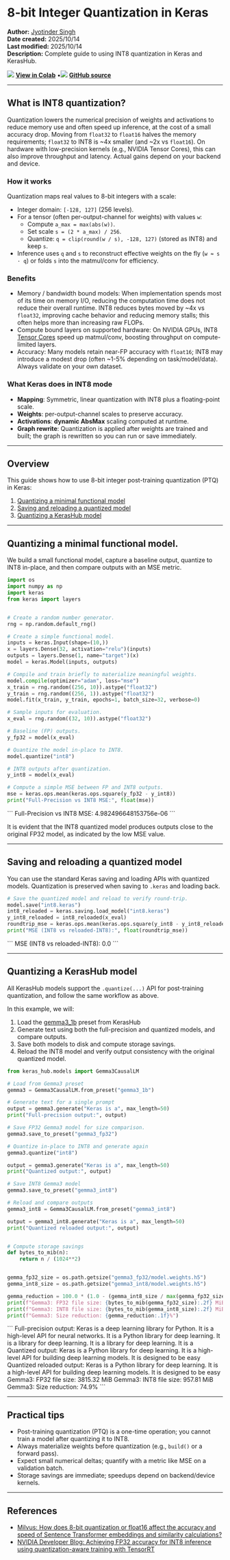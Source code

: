 # 8-bit Integer Quantization in Keras

**Author:** [Jyotinder Singh](https://x.com/Jyotinder_Singh)<br>
**Date created:** 2025/10/14<br>
**Last modified:** 2025/10/14<br>
**Description:** Complete guide to using INT8 quantization in Keras and KerasHub.


<img class="k-inline-icon" src="https://colab.research.google.com/img/colab_favicon.ico"/> [**View in Colab**](https://colab.research.google.com/github/keras-team/keras-io/blob/master/guides/ipynb/int8_quantization_in_keras.ipynb)  <span class="k-dot">•</span><img class="k-inline-icon" src="https://github.com/favicon.ico"/> [**GitHub source**](https://github.com/keras-team/keras-io/blob/master/guides/int8_quantization_in_keras.py)



---
## What is INT8 quantization?

Quantization lowers the numerical precision of weights and activations to reduce memory use
and often speed up inference, at the cost of a small accuracy drop. Moving from `float32` to
`float16` halves the memory requirements; `float32` to INT8 is ~4x smaller (and ~2x vs
`float16`). On hardware with low-precision kernels (e.g., NVIDIA Tensor Cores), this can also
improve throughput and latency. Actual gains depend on your backend and device.

### How it works

Quantization maps real values to 8-bit integers with a scale:

* Integer domain: `[-128, 127]` (256 levels).
* For a tensor (often per-output-channel for weights) with values `w`:
  * Compute `a_max = max(abs(w))`.
  * Set scale `s = (2 * a_max) / 256`.
  * Quantize: `q = clip(round(w / s), -128, 127)` (stored as INT8) and keep `s`.
* Inference uses `q` and `s` to reconstruct effective weights on the fly
  (`w ≈ s · q`) or folds `s` into the matmul/conv for efficiency.

### Benefits

* Memory / bandwidth bound models: When implementation spends most of its time on memory I/O,
  reducing the computation time does not reduce their overall runtime. INT8 reduces bytes
  moved by ~4x vs `float32`, improving cache behavior and reducing memory stalls;
  this often helps more than increasing raw FLOPs.
* Compute bound layers on supported hardware: On NVIDIA GPUs, INT8
  [Tensor Cores](https://www.nvidia.com/en-us/data-center/tensor-cores/) speed up matmul/conv,
  boosting throughput on compute-limited layers.
* Accuracy: Many models retain near-FP accuracy with `float16`; INT8 may introduce a modest
  drop (often ~1-5% depending on task/model/data). Always validate on your own dataset.

### What Keras does in INT8 mode

* **Mapping**: Symmetric, linear quantization with INT8 plus a floating-point scale.
* **Weights**: per-output-channel scales to preserve accuracy.
* **Activations**: **dynamic AbsMax** scaling computed at runtime.
* **Graph rewrite**: Quantization is applied after weights are trained and built; the graph
  is rewritten so you can run or save immediately.

---
## Overview

This guide shows how to use 8-bit integer post-training quantization (PTQ) in Keras:

1. [Quantizing a minimal functional model](#quantizing-a-minimal-functional-model)
2. [Saving and reloading a quantized model](#saving-and-reloading-a-quantized-model)
3. [Quantizing a KerasHub model](#quantizing-a-kerashub-model)

---
## Quantizing a minimal functional model.

We build a small functional model, capture a baseline output, quantize to INT8 in-place,
and then compare outputs with an MSE metric.


```python
import os
import numpy as np
import keras
from keras import layers


# Create a random number generator.
rng = np.random.default_rng()

# Create a simple functional model.
inputs = keras.Input(shape=(10,))
x = layers.Dense(32, activation="relu")(inputs)
outputs = layers.Dense(1, name="target")(x)
model = keras.Model(inputs, outputs)

# Compile and train briefly to materialize meaningful weights.
model.compile(optimizer="adam", loss="mse")
x_train = rng.random((256, 10)).astype("float32")
y_train = rng.random((256, 1)).astype("float32")
model.fit(x_train, y_train, epochs=1, batch_size=32, verbose=0)

# Sample inputs for evaluation.
x_eval = rng.random((32, 10)).astype("float32")

# Baseline (FP) outputs.
y_fp32 = model(x_eval)

# Quantize the model in-place to INT8.
model.quantize("int8")

# INT8 outputs after quantization.
y_int8 = model(x_eval)

# Compute a simple MSE between FP and INT8 outputs.
mse = keras.ops.mean(keras.ops.square(y_fp32 - y_int8))
print("Full-Precision vs INT8 MSE:", float(mse))

```

<div class="k-default-codeblock">
```
Full-Precision vs INT8 MSE: 4.982496648153756e-06
```
</div>

It is evident that the INT8 quantized model produces outputs close to the original FP32
model, as indicated by the low MSE value.

---
## Saving and reloading a quantized model

You can use the standard Keras saving and loading APIs with quantized models. Quantization
is preserved when saving to `.keras` and loading back.


```python
# Save the quantized model and reload to verify round-trip.
model.save("int8.keras")
int8_reloaded = keras.saving.load_model("int8.keras")
y_int8_reloaded = int8_reloaded(x_eval)
roundtrip_mse = keras.ops.mean(keras.ops.square(y_int8 - y_int8_reloaded))
print("MSE (INT8 vs reloaded-INT8):", float(roundtrip_mse))
```

<div class="k-default-codeblock">
```
MSE (INT8 vs reloaded-INT8): 0.0
```
</div>

---
## Quantizing a KerasHub model

All KerasHub models support the `.quantize(...)` API for post-training quantization,
and follow the same workflow as above.

In this example, we will:

1. Load the [gemma3_1b](https://www.kaggle.com/models/keras/gemma3/keras/gemma3_1b)
  preset from KerasHub
2. Generate text using both the full-precision and quantized models, and compare outputs.
3. Save both models to disk and compute storage savings.
4. Reload the INT8 model and verify output consistency with the original quantized model.


```python
from keras_hub.models import Gemma3CausalLM

# Load from Gemma3 preset
gemma3 = Gemma3CausalLM.from_preset("gemma3_1b")

# Generate text for a single prompt
output = gemma3.generate("Keras is a", max_length=50)
print("Full-precision output:", output)

# Save FP32 Gemma3 model for size comparison.
gemma3.save_to_preset("gemma3_fp32")

# Quantize in-place to INT8 and generate again
gemma3.quantize("int8")

output = gemma3.generate("Keras is a", max_length=50)
print("Quantized output:", output)

# Save INT8 Gemma3 model
gemma3.save_to_preset("gemma3_int8")

# Reload and compare outputs
gemma3_int8 = Gemma3CausalLM.from_preset("gemma3_int8")

output = gemma3_int8.generate("Keras is a", max_length=50)
print("Quantized reloaded output:", output)


# Compute storage savings
def bytes_to_mib(n):
    return n / (1024**2)


gemma_fp32_size = os.path.getsize("gemma3_fp32/model.weights.h5")
gemma_int8_size = os.path.getsize("gemma3_int8/model.weights.h5")

gemma_reduction = 100.0 * (1.0 - (gemma_int8_size / max(gemma_fp32_size, 1)))
print(f"Gemma3: FP32 file size: {bytes_to_mib(gemma_fp32_size):.2f} MiB")
print(f"Gemma3: INT8 file size: {bytes_to_mib(gemma_int8_size):.2f} MiB")
print(f"Gemma3: Size reduction: {gemma_reduction:.1f}%")
```

<div class="k-default-codeblock">
```
Full-precision output: Keras is a deep learning library for Python. It is a high-level API for neural networks. It is a Python library for deep learning. It is a library for deep learning. It is a library for deep learning. It is a
Quantized output: Keras is a Python library for deep learning. It is a high-level API for building deep learning models. It is designed to be easy
Quantized reloaded output: Keras is a Python library for deep learning. It is a high-level API for building deep learning models. It is designed to be easy
Gemma3: FP32 file size: 3815.32 MiB
Gemma3: INT8 file size: 957.81 MiB
Gemma3: Size reduction: 74.9%
```
</div>

---
## Practical tips

* Post-training quantization (PTQ) is a one-time operation; you cannot train a model
  after quantizing it to INT8.
* Always materialize weights before quantization (e.g., `build()` or a forward pass).
* Expect small numerical deltas; quantify with a metric like MSE on a validation batch.
* Storage savings are immediate; speedups depend on backend/device kernels.

---
## References

* [Milvus: How does 8-bit quantization or float16 affect the accuracy and speed of Sentence Transformer embeddings and similarity calculations?](https://milvus.io/ai-quick-reference/how-does-quantization-such-as-int8-quantization-or-using-float16-affect-the-accuracy-and-speed-of-sentence-transformer-embeddings-and-similarity-calculations)
* [NVIDIA Developer Blog: Achieving FP32 accuracy for INT8 inference using quantization-aware training with TensorRT](https://developer.nvidia.com/blog/achieving-fp32-accuracy-for-int8-inference-using-quantization-aware-training-with-tensorrt/)
